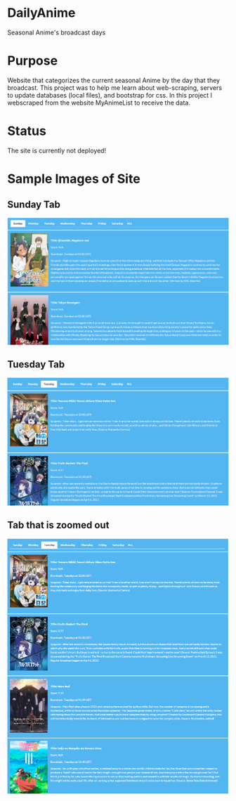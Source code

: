 # DailyAnime
Seasonal Anime's broadcast days

# Purpose 

Website that categorizes the current seasonal Anime by the day that they broadcast. This project was to help me learn about web-scraping, servers to update databases (local files), and bootstrap for css. In this project I webscraped from the website MyAnimeList to receive the data.

# Status

The site is currently not deployed!

# Sample Images of Site

## Sunday Tab

![sundayTab](./assets/sample_site1.PNG)

## Tuesday Tab

![tuesdayTab](./assets/sample_site2.PNG)

## Tab that is zoomed out

![tabZoomedOut](./assets/sample_site_zoomed_out1.PNG)

